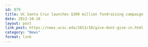 ```yaml
---
id: 879
title: UC Santa Cruz launches $300 million fundraising campaign
date: 2013-10-18
layout: post
link_post: https://news.ucsc.edu/2013/10/give-dont-give-in.html
category: "News"
format: link
---
```

